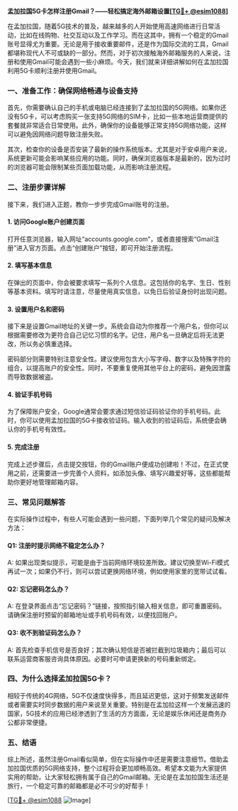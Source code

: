 **孟加拉国5G卡怎样注册Gmail？——轻松搞定海外邮箱设置[[TG💪+ @esim1088](https://t.me/s/esim1088)]**

在孟加拉国，随着5G技术的普及，越来越多的人开始使用高速网络进行日常活动，比如在线购物、社交互动以及工作学习。而在这其中，拥有一个稳定的Gmail账号显得尤为重要。无论是用于接收重要邮件，还是作为国际交流的工具，Gmail都堪称现代人不可或缺的一部分。然而，对于初次接触海外邮箱服务的人来说，注册和使用Gmail可能会遇到一些小麻烦。今天，我们就来详细讲解如何在孟加拉国利用5G卡顺利注册并使用Gmail。

### **一、准备工作：确保网络畅通与设备支持**
首先，你需要确认自己的手机或电脑已经连接到了孟加拉国的5G网络。如果你还没有5G卡，可以考虑购买一张支持5G网络的SIM卡，比如一些本地运营商提供的套餐就非常适合日常使用。此外，确保你的设备能够正常支持5G网络功能，这样可以避免因网络问题导致注册失败。

其次，检查你的设备是否安装了最新的操作系统版本。尤其是对于安卓用户来说，系统更新可能会影响某些应用的功能。同时，确保浏览器版本是最新的，因为过时的浏览器可能会限制某些页面加载功能，从而影响注册流程。

### **二、注册步骤详解**
接下来，我们进入正题，教你一步步完成Gmail账号的注册。

#### **1. 访问Google账户创建页面**
打开任意浏览器，输入网址“accounts.google.com”，或者直接搜索“Gmail注册”进入官方页面。点击“创建账户”按钮，即可开始注册流程。

#### **2. 填写基本信息**
在弹出的页面中，你会被要求填写一系列个人信息。这包括你的名字、生日、性别等基本资料。填写时请注意，尽量使用真实信息，以免日后验证身份时出现问题。

#### **3. 设置用户名和密码**
接下来是设置Gmail地址的关键一步。系统会自动为你推荐一个用户名，但你可以根据需要修改为更符合自己记忆习惯的名字。记住，用户名一旦确定后将无法更改，所以务必慎重选择。

密码部分则需要特别注意安全性。建议使用包含大小写字母、数字以及特殊字符的组合，以提高账户的安全性。同时，不要重复使用其他平台上的密码，避免因泄露而导致数据被盗。

#### **4. 验证手机号码**
为了保障账户安全，Google通常会要求通过短信验证码验证你的手机号码。此时，你可以使用孟加拉国的5G卡接收验证码。输入收到的验证码后，系统便会确认你的手机号有效性。

#### **5. 完成注册**
完成上述步骤后，点击提交按钮，你的Gmail账户便成功创建啦！不过，在正式使用之前，还需要进一步完善个人资料，如添加头像、填写兴趣爱好等，这些都能帮助你更好地管理邮箱内容。

### **三、常见问题解答**
在实际操作过程中，有些人可能会遇到一些问题，下面列举几个常见的疑问及解决方法：

#### **Q1: 注册时提示网络不稳定怎么办？**
A: 如果出现类似提示，可能是由于当前网络环境较差所致。建议切换至Wi-Fi模式再试一次；如果仍不行，则可以尝试更换网络环境，例如使用家里的宽带试试看。

#### **Q2: 忘记密码怎么办？**
A: 在登录界面点击“忘记密码？”链接，按照指引输入相关信息，即可重置密码。请确保注册时预留的邮箱地址或手机号码有效，以便找回账户。

#### **Q3: 收不到验证码怎么办？**
A: 首先检查手机信号是否良好；其次确认短信是否被拦截到垃圾箱内；最后可以联系运营商客服咨询具体原因。必要时可申请更换新的号码重新绑定。

### **四、为什么选择孟加拉国5G卡？**
相较于传统的4G网络，5G不仅速度快得多，而且延迟更低，这对于频繁发送邮件或者需要实时同步数据的用户来说至关重要。特别是在孟加拉这样一个发展迅速的国家，5G技术的应用已经渗透到了生活的方方面面，无论是娱乐休闲还是商务办公都非常便捷。

### **五、结语**
综上所述，虽然注册Gmail看似简单，但在实际操作中还是需要注意细节。借助孟加拉国优质的5G网络支持，整个过程将会更加顺畅高效。希望本文能为大家提供实用的帮助，让大家轻松拥有属于自己的Gmail邮箱。无论是在孟加拉国生活还是旅行，一个稳定可靠的邮箱都是必不可少的好帮手！

[[TG💪+ @esim1088](https://t.me/s/esim1088) ![Image](https://i.postimg.cc/4NQfJmqS/Snipaste-2025-05-13-00-14-12.png)]